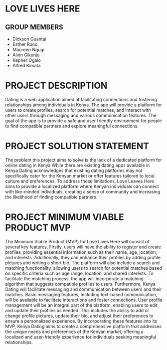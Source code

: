 # LOVE LIVES HERE
## GROUP MEMBERS
* Dickson Guantai
* Esther Rono
* Maureen Ngugi
* Alvin Gikunju
* Kepher Ogalo
* Alfred Kimata

# PROJECT DESCRIPTION
Dating is a web application aimed at facilitating connections and fostering relationships among individuals in Kenya.
The app will provide a platform for users to create profiles, search for potential matches, and interact with other users through messaging and various communication features. 
The goal of the app is to provide a safe and user friendly environment for people to find compatible partners and explore meaningful connections.

# PROJECT SOLUTION STATEMENT
The problem this project aims to solve is the lack of a dedicated platform  for online dating in Kenya While there are existing dating apps available in Kenya Dating acknowledges that existing dating platforms may not specifically cater for the Kenyan market or offer features tailored to local culture and preferences. 
To address these limitations, Love Leaves Here aims to provide a localized platform where Kenyan individuals can connect with like-minded individuals, creating a sense of community and increasing the likelihood of finding compatible partners.

# PROJECT MINIMUM VIABLE PRODUCT MVP
The Minimum Viable Product (MVP) for Love Lives Here will consist of several key features. 
Firstly, users will have the ability to register and create profiles, providing essential information such as their name, age, location, and interests. 
Additionally, they can enhance their profiles by adding profile pictures and writing a short bio.
The platform will also include a search and matching functionality, allowing users to search for potential matches based on specific criteria such as age range, location, and shared interests. To facilitate the matching process, the app will incorporate a matching algorithm that suggests compatible profiles to users.
Furthermore, Kenya Dating will facilitate messaging and communication between users and their matches. Basic messaging features, including text-based communication, will be available to facilitate interactions and foster connections.
User profile management will be an integral part of the platform, enabling users to edit and update their profiles as needed. This includes the ability to add or change profile pictures, update their bio, and adjust their preferences to ensure a personalized experience.
By incorporating these features into its MVP, Kenya Dating aims to create a comprehensive platform that addresses the unique needs and preferences of the Kenyan market, offering a localized and user-friendly experience for individuals seeking meaningful relationships.